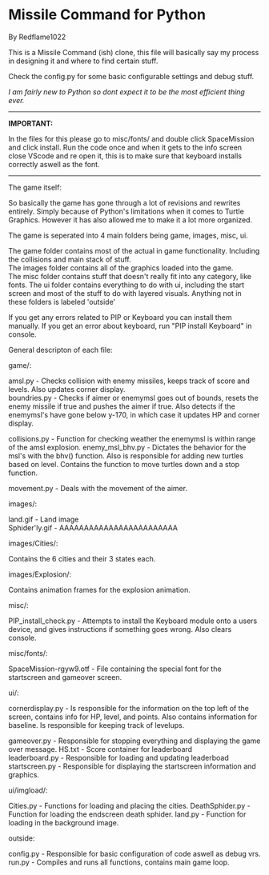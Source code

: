 Missile Command for Python
==========================
By Redflame1022

This is a Missile Command (ish) clone, this file will basically say my process in designing it and where to find certain stuff.

Check the config.py for some basic configurable settings and debug stuff.

*I am fairly new to Python so dont expect it to be the most efficient thing ever.*

--------------------------------------------------------------------------------------------------------------------------

**IMPORTANT:**

In the files for this please go to misc/fonts/ and double click SpaceMission and click install. Run the code once and when it gets to the info screen close VScode and re open it, this is to make sure that keyboard installs correctly aswell as the font.

--------------------------------------------------------------------------------------------------------------------------

The game itself:

So basically the game has gone through a lot of revisions and rewrites entirely. Simply because of Python's limitations when it comes to Turtle Graphics.
However it has also allowed me to make it a lot more organized.

The game is seperated into 4 main folders being game, images, misc, ui.

The game folder contains most of the actual in game functionality. Including the collisions and main stack of stuff.  
The images folder contains all of the graphics loaded into the game.  
The misc folder contains stuff that doesn't really fit into any category, like fonts. 
The ui folder contains everything to do with ui, including the start screen and most of the stuff to do with layered visuals. 
Anything not in these folders is labeled 'outside'  


If you get any errors related to PIP or Keyboard you can install them manually. 
If you get an error about keyboard, run "PIP install Keyboard" in console.  


General descripton of each file:


game/:

amsl.py - Checks collision with enemy missiles, keeps track of score and levels. Also updates corner display.   
boundries.py - Checks if aimer or enemymsl goes out of bounds, resets the enemy missile if true and pushes the aimer if true. Also detects if the enemymsl's have gone below y-170, in which case it updates HP and corner display. 

collisions.py - Function for checking weather the enemymsl is within range of the amsl explosion. 
enemy_msl_bhv.py - Dictates the behavior for the msl's with the bhv() function. Also is responsible for adding new turtles based on level. Contains the function to move turtles down and a stop function.  

movement.py - Deals with the movement of the aimer. 


images/:  

land.gif - Land image   
Sphider'ly.gif - AAAAAAAAAAAAAAAAAAAAAAAA 


images/Cities/: 

Contains the 6 cities and their 3 states each.  


images/Explosion/:  

Contains animation frames for the explosion animation.  


misc/:  

PIP_install_check.py - Attempts to install the Keyboard module onto a users device, and gives instructions if something goes wrong. Also clears console.  


misc/fonts/:

SpaceMission-rgyw9.otf - File containing the special font for the startscreen and gameover screen.


ui/:

cornerdisplay.py - Is responsible for the information on the top left of the screen, contains info for HP, level, and points. Also contains information for baseline. Is responsible for keeping track of levelups.

gameover.py - Responsible for stopping everything and displaying the game over message. 
HS.txt - Score container for leaderboard  
leaderboard.py - Responsible for loading and updating leaderboad  
startscreen.py - Responsible for displaying the startscreen information and graphics. 


ui/imgload/:

Cities.py - Functions for loading and placing the cities. 
DeathSphider.py - Function for loading the endscreen death sphider. 
land.py - Function for loading in the background image. 


outside:

config.py - Responsible for basic configuration of code aswell as debug vrs.  
run.py - Compiles and runs all functions, contains main game loop.  

